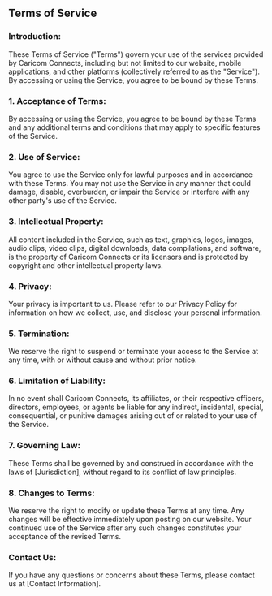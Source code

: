 ## Terms of Service

### Introduction:

These Terms of Service ("Terms") govern your use of the services provided by Caricom Connects, including but not limited to our website, mobile applications, and other platforms (collectively referred to as the "Service"). By accessing or using the Service, you agree to be bound by these Terms.

### 1. Acceptance of Terms:

By accessing or using the Service, you agree to be bound by these Terms and any additional terms and conditions that may apply to specific features of the Service.

### 2. Use of Service:

You agree to use the Service only for lawful purposes and in accordance with these Terms. You may not use the Service in any manner that could damage, disable, overburden, or impair the Service or interfere with any other party's use of the Service.

### 3. Intellectual Property:

All content included in the Service, such as text, graphics, logos, images, audio clips, video clips, digital downloads, data compilations, and software, is the property of Caricom Connects or its licensors and is protected by copyright and other intellectual property laws.

### 4. Privacy:

Your privacy is important to us. Please refer to our Privacy Policy for information on how we collect, use, and disclose your personal information.

### 5. Termination:

We reserve the right to suspend or terminate your access to the Service at any time, with or without cause and without prior notice.

### 6. Limitation of Liability:

In no event shall Caricom Connects, its affiliates, or their respective officers, directors, employees, or agents be liable for any indirect, incidental, special, consequential, or punitive damages arising out of or related to your use of the Service.

### 7. Governing Law:

These Terms shall be governed by and construed in accordance with the laws of [Jurisdiction], without regard to its conflict of law principles.

### 8. Changes to Terms:

We reserve the right to modify or update these Terms at any time. Any changes will be effective immediately upon posting on our website. Your continued use of the Service after any such changes constitutes your acceptance of the revised Terms.

### Contact Us:

If you have any questions or concerns about these Terms, please contact us at [Contact Information].
